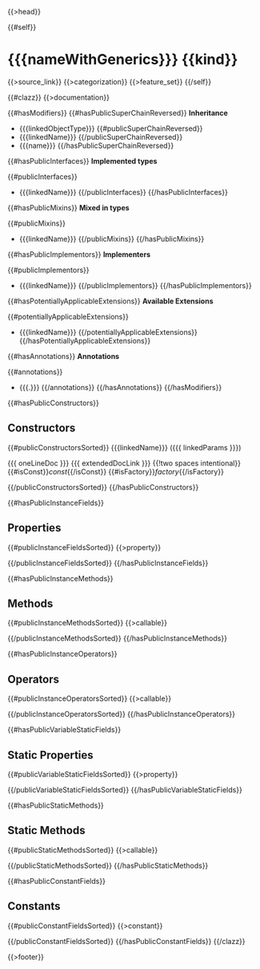 {{>head}}

{{#self}}
# {{{nameWithGenerics}}} {{kind}}

{{>source_link}}
{{>categorization}}
{{>feature_set}}
{{/self}}

{{#clazz}}
{{>documentation}}

{{#hasModifiers}}
{{#hasPublicSuperChainReversed}}
**Inheritance**

- {{{linkedObjectType}}}
{{#publicSuperChainReversed}}
- {{{linkedName}}}
{{/publicSuperChainReversed}}
- {{{name}}}
{{/hasPublicSuperChainReversed}}

{{#hasPublicInterfaces}}
**Implemented types**

{{#publicInterfaces}}
- {{{linkedName}}}
{{/publicInterfaces}}
{{/hasPublicInterfaces}}

{{#hasPublicMixins}}
**Mixed in types**

{{#publicMixins}}
- {{{linkedName}}}
{{/publicMixins}}
{{/hasPublicMixins}}

{{#hasPublicImplementors}}
**Implementers**

{{#publicImplementors}}
- {{{linkedName}}}
{{/publicImplementors}}
{{/hasPublicImplementors}}

{{#hasPotentiallyApplicableExtensions}}
**Available Extensions**

{{#potentiallyApplicableExtensions}}
- {{{linkedName}}}
{{/potentiallyApplicableExtensions}}
{{/hasPotentiallyApplicableExtensions}}

{{#hasAnnotations}}
**Annotations**

{{#annotations}}
- {{{.}}}
{{/annotations}}
{{/hasAnnotations}}
{{/hasModifiers}}

{{#hasPublicConstructors}}
## Constructors

{{#publicConstructorsSorted}}
{{{linkedName}}} ({{{ linkedParams }}})

{{{ oneLineDoc }}} {{{ extendedDocLink }}}  {{!two spaces intentional}}
{{#isConst}}_const_{{/isConst}} {{#isFactory}}_factory_{{/isFactory}}

{{/publicConstructorsSorted}}
{{/hasPublicConstructors}}

{{#hasPublicInstanceFields}}
## Properties

{{#publicInstanceFieldsSorted}}
{{>property}}

{{/publicInstanceFieldsSorted}}
{{/hasPublicInstanceFields}}

{{#hasPublicInstanceMethods}}
## Methods

{{#publicInstanceMethodsSorted}}
{{>callable}}

{{/publicInstanceMethodsSorted}}
{{/hasPublicInstanceMethods}}

{{#hasPublicInstanceOperators}}
## Operators

{{#publicInstanceOperatorsSorted}}
{{>callable}}

{{/publicInstanceOperatorsSorted}}
{{/hasPublicInstanceOperators}}

{{#hasPublicVariableStaticFields}}
## Static Properties

{{#publicVariableStaticFieldsSorted}}
{{>property}}

{{/publicVariableStaticFieldsSorted}}
{{/hasPublicVariableStaticFields}}

{{#hasPublicStaticMethods}}
## Static Methods

{{#publicStaticMethodsSorted}}
{{>callable}}

{{/publicStaticMethodsSorted}}
{{/hasPublicStaticMethods}}

{{#hasPublicConstantFields}}
## Constants

{{#publicConstantFieldsSorted}}
{{>constant}}

{{/publicConstantFieldsSorted}}
{{/hasPublicConstantFields}}
{{/clazz}}

{{>footer}}
